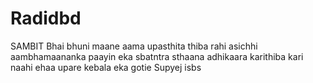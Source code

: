# Radidbd
SAMBIT Bhai bhuni maane aama upasthita thiba rahi asichhi aambhamaananka paayin eka sbatntra sthaana adhikaara karithiba kari naahi ehaa upare kebala eka gotie 
Supyej isbs
